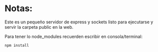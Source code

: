 # Notas:

Este es un pequeño servidor de express y sockets listo para ejecutarse y servir la carpeta public en la web.

Para tener lo node_modules recuerden escribir en consola/terminal: 

```
npm install
```